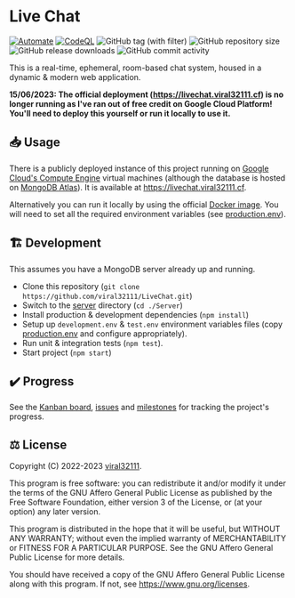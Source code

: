 # Live Chat

[![Automate](https://github.com/viral32111/LiveChat/actions/workflows/automate.yml/badge.svg?branch=main)](https://github.com/viral32111/LiveChat/actions/workflows/automate.yml)
[![CodeQL](https://github.com/viral32111/LiveChat/actions/workflows/codeql.yml/badge.svg)](https://github.com/viral32111/LiveChat/actions/workflows/codeql.yml)
![GitHub tag (with filter)](https://img.shields.io/github/v/tag/viral32111/LiveChat?label=Latest)
![GitHub repository size](https://img.shields.io/github/repo-size/viral32111/LiveChat?label=Size)
![GitHub release downloads](https://img.shields.io/github/downloads/viral32111/LiveChat/total?label=Downloads)
![GitHub commit activity](https://img.shields.io/github/commit-activity/m/viral32111/LiveChat?label=Commits)

This is a real-time, ephemeral, room-based chat system, housed in a dynamic & modern web application.  

**15/06/2023: The official deployment (https://livechat.viral32111.cf) is no longer running as I've ran out of free credit on Google Cloud Platform! You'll need to deploy this yourself or run it locally to use it.**

## 📥 Usage

There is a publicly deployed instance of this project running on [Google Cloud's Compute Engine](https://cloud.google.com/compute) virtual machines (although the database is hosted on [MongoDB Atlas](https://www.mongodb.com/atlas/database)). It is available at https://livechat.viral32111.cf.

Alternatively you can run it locally by using the official [Docker image](https://github.com/users/viral32111/packages/container/package/livechat). You will need to set all the required environment variables (see [production.env](Server/production.env)).

## 🏗️ Development

This assumes you have a MongoDB server already up and running.

* Clone this repository (`git clone https://github.com/viral32111/LiveChat.git`)
* Switch to the [server](Server/) directory (`cd ./Server`)
* Install production & development dependencies (`npm install`)
* Setup up `development.env` & `test.env` environment variables files (copy [production.env](Server/production.env) and configure appropriately).
* Run unit & integration tests (`npm test`).
* Start project (`npm start`)

## ✔️ Progress

See the [Kanban board](https://github.com/users/viral32111/projects/9), [issues](https://github.com/viral32111/LiveChat/issues?q=is%3Aissue) and [milestones](https://github.com/viral32111/LiveChat/milestones) for tracking the project's progress.

## ⚖️ License

Copyright (C) 2022-2023 [viral32111](https://viral32111.com).

This program is free software: you can redistribute it and/or modify
it under the terms of the GNU Affero General Public License as
published by the Free Software Foundation, either version 3 of the
License, or (at your option) any later version.

This program is distributed in the hope that it will be useful,
but WITHOUT ANY WARRANTY; without even the implied warranty of
MERCHANTABILITY or FITNESS FOR A PARTICULAR PURPOSE. See the
GNU Affero General Public License for more details.

You should have received a copy of the GNU Affero General Public License
along with this program. If not, see https://www.gnu.org/licenses.

